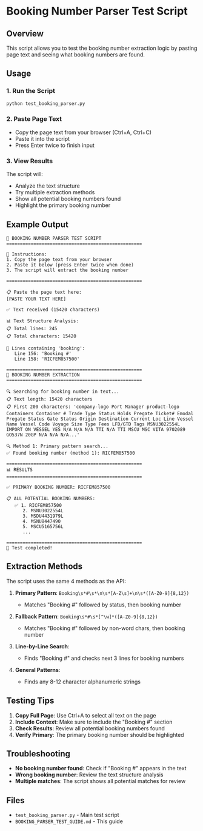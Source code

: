 # Booking Number Parser Test Script

## Overview
This script allows you to test the booking number extraction logic by pasting page text and seeing what booking numbers are found.

## Usage

### 1. Run the Script
```bash
python test_booking_parser.py
```

### 2. Paste Page Text
- Copy the page text from your browser (Ctrl+A, Ctrl+C)
- Paste it into the script
- Press Enter twice to finish input

### 3. View Results
The script will:
- Analyze the text structure
- Try multiple extraction methods
- Show all potential booking numbers found
- Highlight the primary booking number

## Example Output

```
🎯 BOOKING NUMBER PARSER TEST SCRIPT
==================================================

📝 Instructions:
1. Copy the page text from your browser
2. Paste it below (press Enter twice when done)
3. The script will extract the booking number

==================================================

📋 Paste the page text here:
[PASTE YOUR TEXT HERE]

✅ Text received (15420 characters)

📊 Text Structure Analysis:
📋 Total lines: 245
📋 Total characters: 15420

📍 Lines containing 'booking':
   Line 156: 'Booking #'
   Line 158: 'RICFEM857500'

==================================================
🎯 BOOKING NUMBER EXTRACTION
==================================================

🔍 Searching for booking number in text...
📋 Text length: 15420 characters
📋 First 200 characters: 'company-logo Port Manager product-logo Containers Container # Trade Type Status Holds Pregate Ticket# Emodal Pregate Status Gate Status Origin Destination Current Loc Line Vessel Name Vessel Code Voyage Size Type Fees LFD/GTD Tags MSNU3022554L IMPORT ON VESSEL YES N/A N/A N/A TTI N/A TTI MSCU MSC VITA 9702089 GO537N 20GP N/A N/A N/A...'

🔍 Method 1: Primary pattern search...
✅ Found booking number (method 1): RICFEM857500

==================================================
📊 RESULTS
==================================================

✅ PRIMARY BOOKING NUMBER: RICFEM857500

📋 ALL POTENTIAL BOOKING NUMBERS:
   ✅ 1. RICFEM857500
      2. MSNU3022554L
      3. MSDU4431979L
      4. MSNU8447490
      5. MSCU5165756L
      ...

==================================================
🎉 Test completed!
```

## Extraction Methods

The script uses the same 4 methods as the API:

1. **Primary Pattern**: `Booking\s*#\s*\n\s*[A-Z\s]+\n\s*([A-Z0-9]{8,12})`
   - Matches "Booking #" followed by status, then booking number

2. **Fallback Pattern**: `Booking\s*#\s*[^\w]*([A-Z0-9]{8,12})`
   - Matches "Booking #" followed by non-word chars, then booking number

3. **Line-by-Line Search**: 
   - Finds "Booking #" and checks next 3 lines for booking numbers

4. **General Patterns**: 
   - Finds any 8-12 character alphanumeric strings

## Testing Tips

1. **Copy Full Page**: Use Ctrl+A to select all text on the page
2. **Include Context**: Make sure to include the "Booking #" section
3. **Check Results**: Review all potential booking numbers found
4. **Verify Primary**: The primary booking number should be highlighted

## Troubleshooting

- **No booking number found**: Check if "Booking #" appears in the text
- **Wrong booking number**: Review the text structure analysis
- **Multiple matches**: The script shows all potential matches for review

## Files

- `test_booking_parser.py` - Main test script
- `BOOKING_PARSER_TEST_GUIDE.md` - This guide
